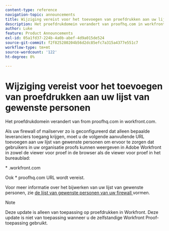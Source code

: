 ```yaml
---
content-type: reference
navigation-topic: announcements
title: Wijziging vereist voor het toevoegen van proefdrukken aan uw lijst van gewenste personen
description: Het proefdrukdomein verandert van proofhq.com in workfront.com.
author: Luke
feature: Product Announcements
exl-id: 05a1fd37-224b-4a0b-abef-4d9a015de524
source-git-commit: f2f825280204b56d2dc85efc7a315a4377e551c7
workflow-type: tm+mt
source-wordcount: '122'
ht-degree: 0%

---
```


# Wijziging vereist voor het toevoegen van proefdrukken aan uw lijst van gewenste personen

Het proefdrukdomein verandert van from proofhq.com in workfront.com.

Als uw firewall of mailserver zo is geconfigureerd dat alleen bepaalde leveranciers toegang krijgen, moet u de volgende aanvullende URL toevoegen aan uw lijst van gewenste personen om ervoor te zorgen dat gebruikers in uw organisatie proofs kunnen weergeven in Adobe Workfront in zowel de viewer voor proef in de browser als de viewer voor proef in het bureaublad:

&#42; .workfront.com

Ook &#42; proofhq.com URL wordt vereist.

Voor meer informatie over het bijwerken van uw lijst van gewenste personen, zie [ de lijst van gewenste personen van uw firewall ](../../administration-and-setup/get-started-wf-administration/configure-your-firewall.md) vormen.

>[!NOTE]
>
>Deze update is alleen van toepassing op proefdrukken in Workfront. Deze update is niet van toepassing wanneer u de zelfstandige Workfront Proof-toepassing gebruikt.

